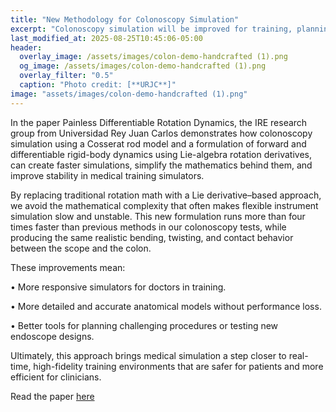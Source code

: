 ```yaml
---
title: "New Methodology for Colonoscopy Simulation"  
excerpt: "Colonoscopy simulation will be improved for training, planning, and research using a new methodology."
last_modified_at: 2025-08-25T10:45:06-05:00
header:
  overlay_image: /assets/images/colon-demo-handcrafted (1).png
  og_image: /assets/images/colon-demo-handcrafted (1).png 
  overlay_filter: "0.5"
  caption: "Photo credit: [**URJC**]"
image: "assets/images/colon-demo-handcrafted (1).png"
---
```


In the paper Painless Differentiable Rotation Dynamics, the IRE research group from Universidad Rey Juan Carlos demonstrates how colonoscopy simulation using a Cosserat rod model and a formulation of forward and differentiable rigid-body dynamics using Lie-algebra rotation derivatives, can create faster simulations, simplify the mathematics behind them, and improve stability in medical training simulators.

By replacing traditional rotation math with a Lie derivative–based approach, we avoid the mathematical complexity that often makes flexible instrument simulation slow and unstable. This new formulation runs more than four times faster than previous methods in our colonoscopy tests, while producing the same realistic bending, twisting, and contact behavior between the scope and the colon.

These improvements mean:

•	More responsive simulators for doctors in training.

•	More detailed and accurate anatomical models without performance loss.

•	Better tools for planning challenging procedures or testing new endoscope designs.

Ultimately, this approach brings medical simulation a step closer to real-time, high-fidelity training environments that are safer for patients and more efficient for clinicians.

Read the paper [here](https://mslab.es/projects/Painless/)
